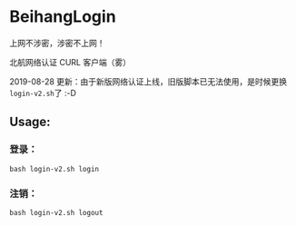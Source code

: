 # BeihangLogin

上网不涉密，涉密不上网！

北航网络认证 CURL 客户端（雾）

2019-08-28 更新：由于新版网络认证上线，旧版脚本已无法使用，是时候更换`login-v2.sh`了 :-D

## Usage:

### 登录：

 ```bash login-v2.sh login ```

### 注销：

 ```bash login-v2.sh logout ```
